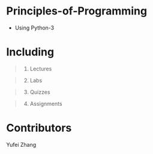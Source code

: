 # Principles-of-Programming
* Using Python-3


# Including

>1) Lectures

>2) Labs

>3) Quizzes

>4) Assignments


# Contributors

Yufei Zhang
